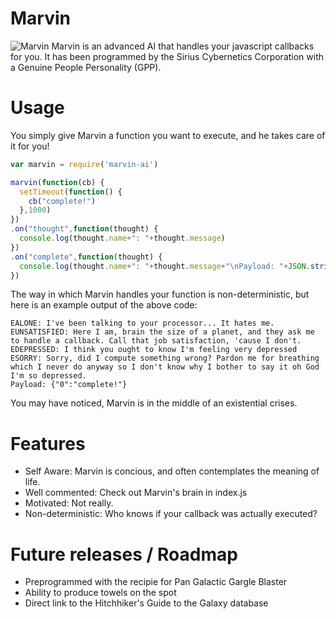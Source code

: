 Marvin
===

![Marvin](http://i.imgur.com/Bw1aQ1R.jpg)
Marvin is an advanced AI that handles your javascript callbacks for you. It has been programmed by the Sirius Cybernetics Corporation with a Genuine People Personality (GPP).

# Usage

You simply give Marvin a function you want to execute, and he takes care of it for you!

```js
var marvin = require('marvin-ai')

marvin(function(cb) {
  setTimeout(function() {
    cb("complete!")
  },1000)
})
.on("thought",function(thought) {
  console.log(thought.name+": "+thought.message)
})
.on("complete",function(thought) {
  console.log(thought.name+": "+thought.message+"\nPayload: "+JSON.stringify(thought.arguments))
})
```

The way in which Marvin handles your function is non-deterministic, but here is an example output of the above code:

```text
EALONE: I've been talking to your processor... It hates me.
EUNSATISFIED: Here I am, brain the size of a planet, and they ask me to handle a callback. Call that job satisfaction, 'cause I don't.
EDEPRESSED: I think you ought to know I'm feeling very depressed
ESORRY: Sorry, did I compute something wrong? Pardon me for breathing which I never do anyway so I don't know why I bother to say it oh God I'm so depressed.
Payload: {"0":"complete!"}
```

You may have noticed, Marvin is in the middle of an existential crises.

# Features

* Self Aware: Marvin is concious, and often contemplates the meaning of life.
* Well commented: Check out Marvin's brain in index.js
* Motivated: Not really.
* Non-deterministic: Who knows if your callback was actually executed?

# Future releases / Roadmap

* Preprogrammed with the recipie for Pan Galactic Gargle Blaster
* Ability to produce towels on the spot
* Direct link to the Hitchhiker's Guide to the Galaxy database
